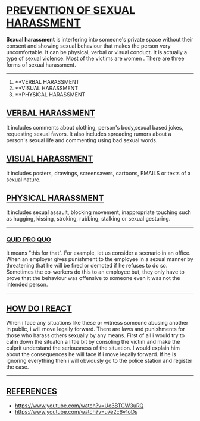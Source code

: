 # <ins>PREVENTION OF SEXUAL HARASSMENT

**Sexual harassment** is interfering into someone's private space without their consent and showing sexual behaviour that makes the person very uncomfortable. It can be physical, verbal or visual conduct. It is actually a type of sexual violence. Most of the victims are women . There are three forms of sexual harassment.
***
1. **VERBAL HARASSMENT
2. **VISUAL HARASSMENT
3. **PHYSICAL HARASSMENT

## <ins> VERBAL HARASSMENT

It includes comments about clothing, person's body,sexual based jokes, requesting sexual favors.  It also includes spreading rumors about a person's sexual life and commenting using bad sexual words.

## <ins> VISUAL HARASSMENT

It includes posters, drawings, screensavers, cartoons, EMAILS or texts of a sexual nature. 
 ## <ins> PHYSICAL HARASSMENT

 It includes sexual assault, blocking movement, inappropriate touching such as hugging, 
 kissing, stroking, rubbing, stalking or sexual gesturing.
***

### <INS> QUID PRO QUO

It means "this for that". For example, let us consider a scenario in an office. When an employer gives punishment to the employee in  a sexual manner by threatening that he will be fired or demoted if he refuses to do so. Sometimes the co-workers do this to an employee but, they only have to prove that the behaviour was offensive to someone even it was not the intended person. 
***
## <INS>HOW DO I REACT

When i face any situations like these or witness someone abusing another in public, i will move legally forward. There are laws and punishments for those who harass others sexually by any means. First of all i would try to calm down the situaton a little bit by consoling the victim and make the culprit understand the seriousness of the situation. I would explain him about the consequences he will face if i move legally forward. If he is ignoring everything then i will obviously go to the police station and register the case. 
***
## <ins>REFERENCES

* https://www.youtube.com/watch?v=Ue3BTGW3uRQ
* https://www.youtube.com/watch?v=u7e2c6v1oDs